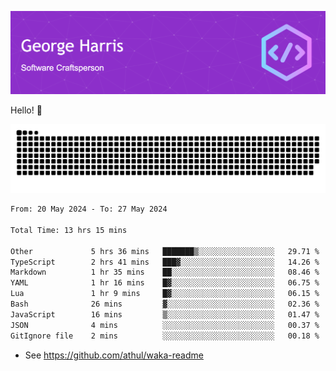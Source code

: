 ![img](./assets/github-header.png)

Hello! :wave:

<div align="center">
  <img  src="https://github.com/1999AZZAR/1999AZZAR/blob/readme/resources/img/grid-snake.svg" alt="snake" />
</div>

<!--START_SECTION:waka-->

```txt
From: 20 May 2024 - To: 27 May 2024

Total Time: 13 hrs 15 mins

Other             5 hrs 36 mins   ███████▒░░░░░░░░░░░░░░░░░   29.71 %
TypeScript        2 hrs 41 mins   ███▓░░░░░░░░░░░░░░░░░░░░░   14.26 %
Markdown          1 hr 35 mins    ██░░░░░░░░░░░░░░░░░░░░░░░   08.46 %
YAML              1 hr 16 mins    █▓░░░░░░░░░░░░░░░░░░░░░░░   06.75 %
Lua               1 hr 9 mins     █▓░░░░░░░░░░░░░░░░░░░░░░░   06.15 %
Bash              26 mins         ▓░░░░░░░░░░░░░░░░░░░░░░░░   02.36 %
JavaScript        16 mins         ▒░░░░░░░░░░░░░░░░░░░░░░░░   01.47 %
JSON              4 mins          ░░░░░░░░░░░░░░░░░░░░░░░░░   00.37 %
GitIgnore file    2 mins          ░░░░░░░░░░░░░░░░░░░░░░░░░   00.18 %
```

<!--END_SECTION:waka-->

- See <https://github.com/athul/waka-readme>
